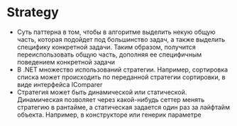 # Strategy

- Суть паттерна в том, чтобы в алгоритме выделить некую общую часть, которая подойдет под большинство задач, а также выделить специфику конкретной задачи. Таким образом, получится переиспользовать общую часть, дополняя ее специфичным поведением конкретной задачи
- В .NET множество использований стратегии. Например, сортировка списка может происходить по переданной стратегии сортировки, в виде интерфейса IComparer<T>
- Стратегия может быть динамической или статической. Динамическая позволяет через какой-нибудь сеттер менять стратегию в рантайме, а статическая задается один раз за лайфтайм объекта. Например, в конструкторе или генерик параметре